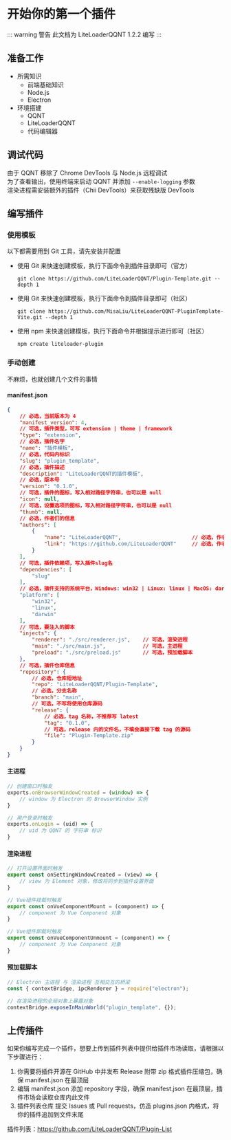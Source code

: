 # 开始你的第一个插件

::: warning 警告
此文档为 LiteLoaderQQNT 1.2.2 编写
:::



## 准备工作

- 所需知识
  - 前端基础知识
  - Node.js
  - Electron
- 环境搭建
  - QQNT
  - LiteLoaderQQNT
  - 代码编辑器



## 调试代码

由于 QQNT 移除了 Chrome DevTools 与 Node.js 远程调试  
为了查看输出，使用终端来启动 QQNT 并添加 `--enable-logging` 参数  
渲染进程需安装额外的插件（Chii DevTools）来获取残缺版 DevTools



## 编写插件

### 使用模板

以下都需要用到 Git 工具，请先安装并配置

- 使用 Git 来快速创建模板，执行下面命令到插件目录即可（官方）
    ``` shell
    git clone https://github.com/LiteLoaderQQNT/Plugin-Template.git --depth 1
    ```
- 使用 Git 来快速创建模板，执行下面命令到插件目录即可（社区）
    ``` shell
    git clone https://github.com/MisaLiu/LiteLoaderQQNT-PluginTemplate-Vite.git --depth 1
    ```
- 使用 npm 来快速创建模板，执行下面命令并根据提示进行即可（社区）
    ```shell
    npm create liteloader-plugin
    ```

### 手动创建

不麻烦，也就创建几个文件的事情

#### manifest.json

``` json
{
    // 必选，当前版本为 4
    "manifest_version": 4,
    // 可选，插件类型，可写 extension | theme | framework
    "type": "extension",
    // 必选，插件名字
    "name": "插件模板",
    // 必选，代码内标识
    "slug": "plugin_template",
    // 必选，插件描述
    "description": "LiteLoaderQQNT的插件模板",
    // 必选，版本号
    "version": "0.1.0",
    // 可选，插件的图标，写入相对路径字符串，也可以是 null
    "icon": null,
    // 可选，设置选项的图标，写入相对路径字符串，也可以是 null
    "thumb": null,
    // 必选，作者们的信息
    "authors": [
        {
            "name": "LiteLoaderQQNT",                       // 必选，作者名字
            "link": "https://github.com/LiteLoaderQQNT"     // 必选，作者链接
        }
    ],
    // 可选，插件依赖项，写入插件slug名
    "dependencies": [
        "slug"
    ],
    // 必选，插件支持的系统平台，Windows: win32 | Linux: linux | MacOS: darwin
    "platform": [
        "win32",
        "linux",
        "darwin"
    ],
    // 可选，要注入的脚本
    "injects": {
        "renderer": "./src/renderer.js",    // 可选，渲染进程
        "main": "./src/main.js",            // 可选，主进程
        "preload": "./src/preload.js"       // 可选，预加载脚本
    },
    // 可选，插件仓库信息
    "repository": {
        // 必选，仓库短地址
        "repo": "LiteLoaderQQNT/Plugin-Template",
        // 必选，分支名称
        "branch": "main",
        // 可选，不写将使用仓库源码
        "release": {
            // 必选，tag 名称，不推荐写 latest
            "tag": "0.1.0",
            // 可选，release 内的文件名，不填会直接下载 tag 的源码
            "file": "Plugin-Template.zip"
        }
    }
}
```

#### 主进程

``` javascript
// 创建窗口时触发
exports.onBrowserWindowCreated = (window) => {
    // window 为 Electron 的 BrowserWindow 实例
}

// 用户登录时触发
exports.onLogin = (uid) => {
    // uid 为 QQNT 的 字符串 标识
}
```

#### 渲染进程

``` javascript
// 打开设置界面时触发
export const onSettingWindowCreated = (view) => {
    // view 为 Element 对象，修改将同步到插件设置界面
}

// Vue组件挂载时触发
export const onVueComponentMount = (component) => {
    // component 为 Vue Component 对象
}

// Vue组件卸载时触发
export const onVueComponentUnmount = (component) => {
    // component 为 Vue Component 对象
}
```

#### 预加载脚本

``` javascript
// Electron 主进程 与 渲染进程 互相交互的桥梁
const { contextBridge, ipcRenderer } = require("electron");

// 在渲染进程的全局对象上暴露对象
contextBridge.exposeInMainWorld("plugin_template", {});
```



## 上传插件

如果你编写完成一个插件，想要上传到插件列表中提供给插件市场读取，请根据以下步骤进行：

1. 你需要将插件开源在 GitHub 中并发布 Release 附带 zip 格式插件压缩包，确保 manifest.json 在最顶层
2. 编辑 manifest.json 添加 repository 字段，确保 manifest.json 在最顶层，插件市场会读取仓库内此文件
3. 插件列表仓库 提交 Issues 或 Pull requests，仿造 plugins.json 内格式，将你的插件追加到文件末尾

插件列表：https://github.com/LiteLoaderQQNT/Plugin-List

